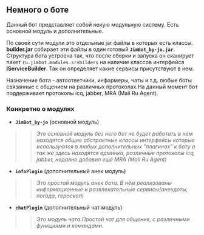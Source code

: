 ## Немного о боте ##

Данный бот представляет собой некую модульную систему.
Есть основной модуль и дополнительные.

По своей сути модули это отдельные jar файлы в которых есть классы.
**builder.jar** собирает эти файлы в один готовый **`JimBot_by-jo.jar`**.
Структура бота устроена так, что после сборки и запуска он сканирует
пакет `ru.jimbot.modules.srvbilders` на наличие классов интерфейса **IServiceBuilder**.
Так он определяет какие сервисы присутствуют в нем.

Назначение бота - автоответчики, информеры, чаты и т.д. любые боты связанные с общением на различных протоколах.На данный момент бот поддерживает протоколы icq, jabber, MRA (Mail Ru Agent).
### Конкретно о модулях ###
  * **`JimBot_by-jo`** (основной модуль)
> > _Это основной модуль без него бот не будет работать
> > в нем находятся общие абстрактные классы интерфейсы которые используются в любых дополнительных "плагинах" к боту
> > а так же здесь находятся админка, различные протоколы icq, jabber, недавно добавил ещё MRA (Mail Ru Agent)_

  * **`infoPlugin`** (дополнительный анек модуль)
> > _Это простой модуль анек бота. В нём реализованы информационные и развлекательные сервисы(анекдоты, погода, гороскоп)_

  * **`chatPlugin`** (дополнительный чат модуль)
> > _Это модуль чата.Простой чат для общения, с различными функциями и командами._